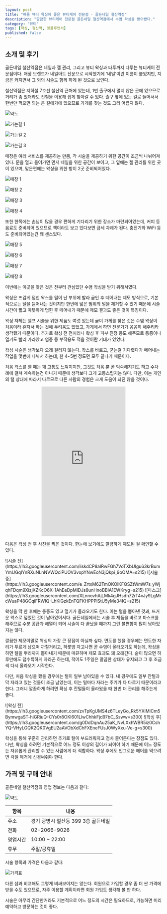 ```yaml
---
layout: post
title: "여름 뷰티 왁싱에 좋은 뷰티케어 전문점 - 골든네일 철산역점"
description: "깔끔한 뷰티케어 전문점 골든네일 철산역점에서 수염 왁싱을 받아봤다."
category: "뷰티"
tags: [왁싱, 철산역, 잇플루언서]
published: false
---
```


## 소개 및 후기

골든네일 철산역점은
네일과 젤 관리, 그리고 뷰티 왁싱과 타투까지 다루는 뷰티케어 전문점이다.
매장 브랜드가 네일아트 전문으로 시작했기에 '네일'이란 이름이 붙었지만,
지금은 커지면서 그 외의 시술도 함께 하게 된 것으로 보인다.

철산역점은 지하철 7호선 철산역 근처에 있는데,
1번 출구에서 멀지 않은 곳에 있으므로 거리가 좀 있더라도 전철을 이용해 쉽게 찾아갈 수 있다.
출구 옆에 있는 길로 들어서서 한번만 꺽으면 되는 큰 길에가에 있으므로
가게를 찾는 것도 그리 어렵지 않다.

![약도](https://lh3.googleusercontent.com/nBhNS2xb9dUT1qrf8plPTz2IpM_vEy6U04E_XEos2XOC5vGHmwkHf_AnvtlaEj2-MWC9QxQjT23XIA)

![가는길 1](https://lh3.googleusercontent.com/HTzW0EdOOaeglpxCUfw8tCX3ymTg3Epm5FSTTNckYz8p8BCv22ZvpIvRrzmMgdprfi6sIqBZjBWZpg=s560)

![가는길 2](https://lh3.googleusercontent.com/azM5oIH-RjgJ_R8YZcTQmwcGg_pkOp7FgfIBqygEcZWGG_tPZrTjrGv3KwHqYVrp8eIGc0sgf2ea7g=s560)

![가는길 3](https://lh3.googleusercontent.com/Oi2w0TlgYRYxRaoo4aMoeQk0O-9dX4Yj_cuRJ-0MfZn_6S65kSVEiGuEZRJi1O2HbkQZYXIfOON_Nw=s560)


매장은 여러 서비스를 제공하는 만큼, 각 시술을 제공하기 위한 공간이 조금씩 나뉘어져 있다.
문을 열고 들어가면 먼저 네일을 위한 공간이 보이고,
그 옆에는 젤 관리를 위한 곳이 있으며,
맞은편에는 왁싱을 위한 방이 2곳 준비되어있다.

![매장 1](https://lh3.googleusercontent.com/7HUYna6gNce7MpeXVF6hVtOrZ3oWI6vzkI1s3pYphpuotfswjBxwvqTUU4njz9IJiJWE9SgDDCbtFA=s560)

![매장 2](https://lh3.googleusercontent.com/RzMxZkGz5WraRc7NtuPrcLRfVcEdbYU2yuCuR9JZ4uLHZQY4VY_jER8mtgEQW5QFWtTe3Wjwr_yWZQ=s560)

![매장 3](https://lh3.googleusercontent.com/QmZ3EwvlPUtFtT7bltygNzk9gL6O4Gvewefl8wk-Elm6kjZGOTUdbYgkpCY9F0ZoC7Biy_5jw82aUA=s480)

![매장 4](https://lh3.googleusercontent.com/yxMTiEjvcqbNuxbGQbjPSFK0UxGcejvxQNSptUdjBJtPeLnxuhkqyWIAZaGILvrBjhsWF0z4Vj9Jsg=s480)

또한 한쪽에는 손님이 많을 경우 편하게 기다리기 위한 장소가 마련되어있는데,
커피 등 음료도 준비되어 있으므로 책이라도 보고 있다보면 금세 차례가 된다.
충전기와 WiFi 등도 준비되어있는건 꽤 센스있다.

![매장 5](https://lh3.googleusercontent.com/6MDIlgxMS2EZ7yU-9tcNYIuAHuQg87Bba8_pqeXA9C-XkOztUTFQ4K7BNBFh5LD7hqh1l4zcpEeMGg=s560)

![매장 6](https://lh3.googleusercontent.com/5qJb3oKlqteNdiad255BH9Z-HCaRhhieHcfySq7-VSn4AbN2Hyo_ZKaCWk6TmviclNb8ztqYCxLQaw=s560)

![매장 7](https://lh3.googleusercontent.com/2e0fn6YUacnJOe-yry1lZfBi-Tjwamg8rmZkRnX4DyVV45xeHEpA3Rd2K87jheKUFTZIQmRSdkKiHA=s560)

![매장 8](https://lh3.googleusercontent.com/Ox5Pkn7VUr28rYIARrqSrT-YHBKqUWWw_I1aCNYMmJZ8k9zt06NBeT8pzDWHTSWyitqL1sGoS3HMww=s560)


이번에는 이곳을 찾은 것은 전부터 관심있던 수염 왁싱을 받기 위해서였다.

왁싱은 뜨겁게 덥힌 왁스를 털이 난 부위에 발라 굳인 후 떼어내는 제모 방식으로,
기본적으로는 털을 뜯어내는 것이지만
한번에 넓은 범위의 털을 제거할 수 있기 때문에 시술 시간이 짧고
따뜻하게 덥힌 후 떼어내기 때문에 제모 결과도 좋은 것이 특징이다.

왁싱 자체는 셀프 시술을 위한 제품도 여럿 있는데 굳이 가게를 찾은 것은
수염 왁싱이 처음이라 혼자서 하는 것에 두려움도 있었고,
가게에서 하면 전문가가 꼼꼼히 해주리라 생각했기 때문이다.
추가로 왁싱 전 전처리나 왁싱 후 피부 진정 등도 해주므로
통증이나 열기도 빨리 가라앉고 염증 등 부작용도 적을 것이란 기대가 있었다.

왁싱 시술은 생각보다 오래 걸리지 않는다.
왁스를 바르고, 굳는걸 기다렸다가 떼어내는 작업을 몇번에 나눠서 하는데,
한 4~5번 정도면 모두 끝나기 때문이다.

처음 왁스를 뗄 때는 꽤 고통도 느껴지지만,
그것도 처음 뿐 곧 익숙해지기도 하고
수차례에 걸쳐 계속하는건 아니기 때문에 생각보다 크게 고통스럽지는 않다.
다만, 이는 개인의 털 상태에 따라서 다르므로 다른 사람의 경험은 크게 도움이 되진 않을 것이다.

<center><iframe width="270" height="480" src="https://www.youtube.com/embed/cDEaqwX4Phg" frameborder="0" allow="autoplay; encrypted-media" allowfullscreen></iframe></center>

다음은 왁싱 전 후 사진을 찍은 것이다.
한눈에 보기에도 깔끔하게 제모된 걸 확인할 수 있다.

<p class="center" markdown="1">
![시술 전](https://lh3.googleusercontent.com/liskdCP8aIRwFGh7VoTXbUIgu63krBumYmUGqlYnRXuNLnNVWQciPUOV3vopYNwEoN3jQkpi_9oOMA=s215)
![시술 중](https://lh3.googleusercontent.com/e_ZrtxM62TmOKOlKFQSZtWmW7s_yWjqhFDqm9XizjXZKcO6X-1AhEeDpMIDJs8unHnoBBIA1EWKryg=s215)
![마스크](https://lh3.googleusercontent.com/XLnnovhAjLMk4gJHsdh72rT4vJy9LgMrcWuaP48GCqiFRWIQ-LhKIGzkEnTQFKHPPPlStU5yMe34IQ=s215)
</p>

왁싱을 막 한 후에는 통증도 있고 열기가 올라오기도 한다.
이는 털을 뽑아낸 것과, 뜨거운 왁스로 덮었던 것이 남아있어서다.
골든네일에서는 시술 후 제품을 바르고 마스크를 해주므로
수분 공급과 해열이 되어 시술이 다 끝났을 때까지 그런 불편함이 많이 남아있지는 않다.

깔끔한 제모야말로 왁싱의 가장 큰 장점이 아닐까 싶다.
면도를 했을 경우에는 면도한 자리가 푸르게 남으며 까칠거리고,
하룻밤 자고나면 곧 수염이 올라오기도 하는데,
왁싱을 하면 털을 뿌리까지 뽑아내기 때문에
매끈하며 제모 효과도 꽤 오래간다.
숱이 많으면 하루만에도 덥수륵하게 자라곤 하는데,
적어도 1주일은 말끔한 상태가 유지되고
그 후 조금씩 다시 올라오기 시작한다.

다만, 처음 왁싱을 했을 경우에는 털이 일부 남아있을 수 있다.
내 경우에도 일부 잔털과 막 자라고 있는 것들이 조금 남았는데,
이는 털마다 자라는 주기가 다 다르기 때문이라고 한다.
그러니 깔끔하게 하려면 확싱 후 잔털들이 올라왔을 때 한번 더 관리를 해주는게 좋다.

<p class="center" markdown="1">
![왁싱 전](https://lh3.googleusercontent.com/zvTpKgUMS4z6TLeyGo_Rk5YXlMICm5BymwgaST-hiGRiuQ-CYs0r8OKI601LlwChhkFjd97bC_Ssww=s300)
![왁싱 후](https://lh3.googleusercontent.com/g0DdDqnAu25aK_NvLXxhWBR5iz0CshYQ-VHyLGQK2QK0VgEU2aAVObXdChFXEneFUsJ0WyXxu-Ve-g=s300)
</p>

왁싱을 통해 꾸준히 관리하면 추가로 털이 부드러워지고 점차 줄어든다는 장점도 있다.
다만, 왁싱을 하려면 기본적으로 어느 정도 이상의 길이가 되어야 하기 때문에
어느 정도는 자유롭게 관리할 수 있는 사람에게 더 적합하다.
왁싱 후에도 인그로운 헤어를 막으려면 각질 제거에 신경써줘야 한다.



## 가격 및 구매 안내

골든네일 철산역점의 영업 정보는 다음과 같다:

![약도](https://lh3.googleusercontent.com/nBhNS2xb9dUT1qrf8plPTz2IpM_vEy6U04E_XEos2XOC5vGHmwkHf_AnvtlaEj2-MWC9QxQjT23XIA)

항목     | 내용
---------|--------
주소     | 경기 광명시 철산동 399 3층 골든네일
전화     | 02-2066-9026
영업시간 | 10:00 ~ 22:00
휴무     | 주말/공휴일

시술 항목과 가격은 다음과 같다:

![가격표](https://lh3.googleusercontent.com/o3ZpSGqssKRr7VehL-TzAXrPEMnBGSNBOJ8umw7G1OSRHwCjOm-OUszRU5tUGA_ShzYXcgYqfDQlLw=s560)

다른 샵과 비교해도 그렇게 비싸보이지는 않는다.
회원으로 가입할 경우 좀 더 싼 가격에 받을 수도 있으므로,
자주 이용할 계획이라면 회원 가입도 생각해 볼 만 하다.

시술은 아무리 간단한거라도 기본적으로 어느 정도의 시간은 필요하므로,
가능하면 미리 예약하고 방문하는 것이 좋다.


<center><img src='https://api.itfluencer.co.kr/inf/channel/campaign/banner?cmpgn=242&mm=1149&ch=114' alt="" /></center>
